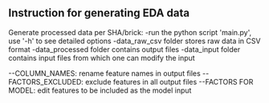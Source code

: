 ## Instruction for generating EDA data

Generate processed data per SHA/brick:
-run the python script 'main.py', use '-h' to see detailed options
-data_raw_csv folder stores raw data in CSV format
-data_processed folder contains output files
-data_input folder contains input files from which one can modify the input

--COLUMN_NAMES: rename feature names in output files
--FACTORS_EXCLUDED: exclude features in all output files
--FACTORS FOR MODEL: edit features to be included as the model input
 


